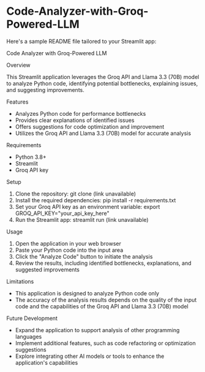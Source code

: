 # Code-Analyzer-with-Groq-Powered-LLM

Here's a sample README file tailored to your Streamlit app:

Code Analyzer with Groq-Powered LLM

Overview

This Streamlit application leverages the Groq API and Llama 3.3 (70B) model to analyze Python code, identifying potential bottlenecks, explaining issues, and suggesting improvements.

Features

- Analyzes Python code for performance bottlenecks
- Provides clear explanations of identified issues
- Offers suggestions for code optimization and improvement
- Utilizes the Groq API and Llama 3.3 (70B) model for accurate analysis

Requirements

- Python 3.8+
- Streamlit
- Groq API key

Setup

1. Clone the repository: git clone (link unavailable)
2. Install the required dependencies: pip install -r requirements.txt
3. Set your Groq API key as an environment variable: export GROQ_API_KEY="your_api_key_here"
4. Run the Streamlit app: streamlit run (link unavailable)

Usage

1. Open the application in your web browser
2. Paste your Python code into the input area
3. Click the "Analyze Code" button to initiate the analysis
4. Review the results, including identified bottlenecks, explanations, and suggested improvements

Limitations

- This application is designed to analyze Python code only
- The accuracy of the analysis results depends on the quality of the input code and the capabilities of the Groq API and Llama 3.3 (70B) model

Future Development

- Expand the application to support analysis of other programming languages
- Implement additional features, such as code refactoring or optimization suggestions
- Explore integrating other AI models or tools to enhance the application's capabilities

